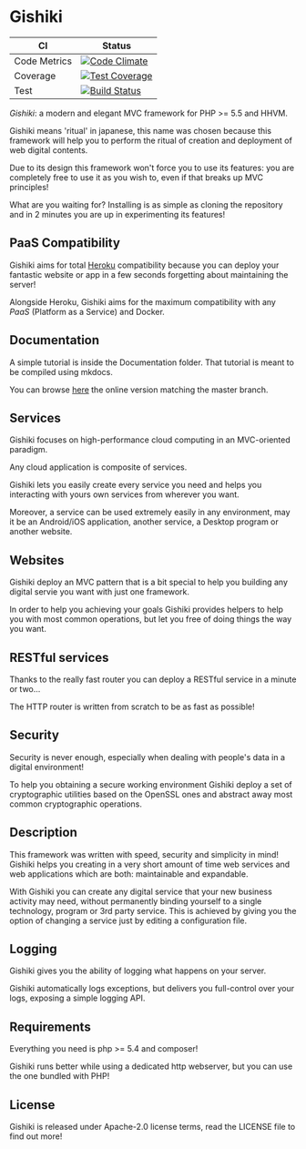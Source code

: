 # Gishiki



| CI           | Status  |
|--------------|---------|
| Code Metrics | [![Code Climate](https://codeclimate.com/github/NeroReflex/Gishiki/badges/gpa.svg)](https://codeclimate.com/github/NeroReflex/Gishiki)     |
| Coverage     | [![Test Coverage](https://codeclimate.com/github/NeroReflex/Gishiki/badges/coverage.svg)](https://codeclimate.com/github/NeroReflex/Gishiki/coverage) |
| Test         | [![Build Status](https://travis-ci.org/NeroReflex/Gishiki.svg?branch=master)](https://travis-ci.org/NeroReflex/Gishiki)  |


_*Gishiki*_: a modern and elegant MVC framework for PHP >= 5.5 and HHVM.

Gishiki means 'ritual' in japanese, this name was chosen because this framework
will help you to perform the ritual of creation and deployment of web digital contents.

Due to its design this framework won't force you to use its features:
you are completely free to use it as you wish to,
even if that breaks up MVC principles!

What are you waiting for?
Installing is as simple as cloning the repository and in 2 minutes you are up in
experimenting its features!


## PaaS Compatibility

Gishiki aims for total [Heroku](https://www.heroku.com/) compatibility because you can deploy
your fantastic website or app in a few seconds forgetting about maintaining
the server!

Alongside Heroku, Gishiki aims for the maximum compatibility with any *PaaS* (Platform as a Service)
and Docker.


## Documentation

A simple tutorial is inside the Documentation folder.
That tutorial is meant to be compiled using mkdocs.

You can browse [here](http://neroreflex.github.io/Gishiki) the online 
version matching the master branch.


## Services

Gishiki focuses on high-performance cloud computing in an MVC-oriented paradigm.

Any cloud application is composite of services.

Gishiki lets you easily create every service you need and helps you interacting
with yours own services from wherever you want.

Moreover, a service can be used extremely easily in any environment, may it be 
an Android/iOS application, another service, a Desktop program or another website.


## Websites

Gishiki deploy an MVC pattern that is a bit special to help you building any digital servie you want with just one framework.

In order to help you achieving your goals Gishiki provides helpers to help you with most common operations,
but let you free of doing things the way you want.


## RESTful services

Thanks to the really fast router you can deploy a RESTful service in a minute or two...

The HTTP router is written from scratch to be as fast as possible!


## Security

Security is never enough, especially when dealing with people's data in a
digital environment!

To help you obtaining a secure working environment Gishiki deploy a set of
cryptographic utilities based on the OpenSSL ones and abstract away most
common cryptographic operations.


## Description

This framework was written with speed, security and simplicity in mind!
Gishiki helps you creating in a very short amount of time web services and web applications which are both: maintainable and expandable.

With Gishiki you can create any digital service that your new business activity may need,
without permanently binding yourself to a single technology, program or 3rd party service.
This is achieved by giving you the option of changing a service just by editing a configuration file.


## Logging

Gishiki gives you the ability of logging what happens on your server.

Gishiki automatically logs exceptions, but delivers you full-control over your logs,
exposing a simple logging API.


## Requirements

Everything you need is php >= 5.4 and composer!

Gishiki runs better while using a dedicated http webserver, but you can use the
one bundled with PHP!


## License

Gishiki is released under Apache-2.0 license terms,
read the LICENSE file to find out more!
